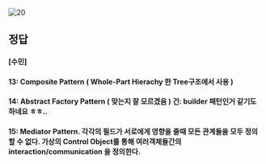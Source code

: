 ![20](https://user-images.githubusercontent.com/69576676/132937777-631949cd-ea39-4d99-b486-a8ad9c0a42ce.JPG)

정답 
----
#### [수민]
#### 13: Composite Pattern ( Whole-Part Hierachy 한 Tree구조에서 사용 )
#### 14: Abstract Factory Pattern ( 맞는지 잘 모르겠음 ) 건: builder 패턴인거 같기도 하네요 ㅎㅎ..
#### 15: Mediator Pattern.  각각의 필드가 서로에게 영향을 줄때 모든 관계들을 모두 정의할 수 없다. 가상의 Control Object를 통해 여러객체들간의 interaction/communication 을 정의한다.
